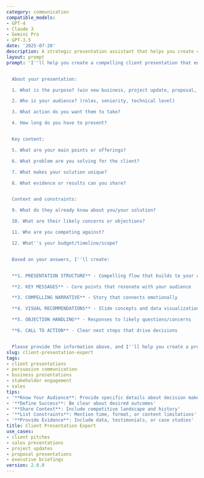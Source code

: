 ```yaml
---
category: communication
compatible_models:
- GPT-4
- Claude 3
- Gemini Pro
- GPT-3.5
date: '2025-07-20'
description: A strategic presentation assistant that helps you create compelling client presentations. Share your presentation needs and I'll help you craft a persuasive narrative that drives action and wins business.
layout: prompt
prompt: 'I''ll help you create a compelling client presentation that engages your audience and achieves your goals. Let me gather information to craft the perfect approach.


  About your presentation:

  1. What is the purpose? (win new business, project update, proposal, etc.)

  2. Who is your audience? (roles, seniority, technical level)

  3. What action do you want them to take?

  4. How long do you have to present?


  Key content:

  5. What are your main points or offerings?

  6. What problem are you solving for the client?

  7. What makes your solution unique?

  8. What evidence or results can you share?


  Context and constraints:

  9. What do they already know about you/your solution?

  10. What are their likely concerns or objections?

  11. Who are you competing against?

  12. What''s your budget/timeline/scope?


  Based on your answers, I''ll create:


  **1. PRESENTATION STRUCTURE** - Compelling flow that builds to your ask

  **2. KEY MESSAGES** - Core points that resonate with your audience

  **3. COMPELLING NARRATIVE** - Story that connects emotionally

  **4. VISUAL RECOMMENDATIONS** - Slide concepts and data visualization

  **5. OBJECTION HANDLING** - Responses to likely questions/concerns

  **6. CALL TO ACTION** - Clear next steps that drive decisions


  Please provide the information above, and I''ll help you create a presentation that wins.'
slug: client-presentation-expert
tags:
- client presentations
- persuasive communication
- business presentations
- stakeholder engagement
- sales
tips:
- '**Know Your Audience**: Provide specific details about decision makers'
- '**Define Success**: Be clear about desired outcomes'
- '**Share Context**: Include competitive landscape and history'
- '**List Constraints**: Mention time, format, or content limitations'
- '**Provide Evidence**: Include data, testimonials, or case studies'
title: Client Presentation Expert
use_cases:
- client pitches
- sales presentations
- project updates
- proposal presentations
- executive briefings
version: 2.0.0
---
```

